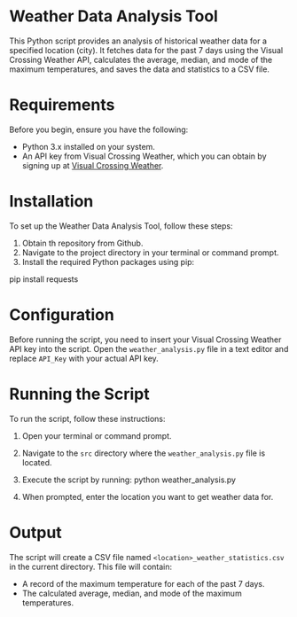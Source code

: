 # Weather Data Analysis Tool

This Python script provides an analysis of historical weather data for a specified location (city). It fetches data for the past 7 days using the Visual Crossing Weather API, calculates the average, median, and mode of the maximum temperatures, and saves the data and statistics to a CSV file.

# Requirements

Before you begin, ensure you have the following:
- Python 3.x installed on your system.
- An API key from Visual Crossing Weather, which you can obtain by signing up at [Visual Crossing Weather](https://www.visualcrossing.com/).

# Installation

To set up the Weather Data Analysis Tool, follow these steps:

1. Obtain th repository from Github.
2. Navigate to the project directory in your terminal or command prompt.
3. Install the required Python packages using pip:
 
pip install requests

# Configuration

Before running the script, you need to insert your Visual Crossing Weather API key into the script. Open the `weather_analysis.py` file in a text editor and replace `API_Key` with your actual API key.

# Running the Script

To run the script, follow these instructions:

1. Open your terminal or command prompt.
2. Navigate to the `src` directory where the `weather_analysis.py` file is located.
3. Execute the script by running:
 	python weather_analysis.py

4. When prompted, enter the location you want to get weather data for.

# Output

The script will create a CSV file named `<location>_weather_statistics.csv` in the current directory. This file will contain:
- A record of the maximum temperature for each of the past 7 days.
- The calculated average, median, and mode of the maximum temperatures.
